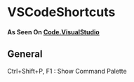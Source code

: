 # VSCodeShortcuts
#### As Seen On [Code.VisualStudio](https://code.visualstudio.com/shortcuts/keyboard-shortcuts-windows.pdf)

## General  
Ctrl+Shift+P, F1 : Show Command Palette
